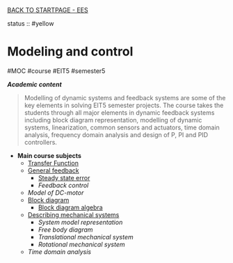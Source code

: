[BACK TO STARTPAGE - EES](../BACK%20TO%20STARTPAGE%20-%20EES.md)

status :: #yellow 

# Modeling and control

\#MOC #course #EIT5 #semester5

***Academic content***

 > 
 > Modelling of dynamic systems and feedback systems are some of the key elements in solving EIT5 semester projects. The course takes the students through all major elements in dynamic feedback systems including block diagram representation, modelling of dynamic systems, linearization, common sensors and actuators, time domain analysis, frequency domain analysis and design of P, PI and PID controllers.

* **Main course subjects**
  * [Transfer Function](Transfer%20Function.md)
  * [General feedback](General%20feedback.md)
    * [Steady state error](steady%20state%20error.md)
    * *Feedback control*
  * *Model of DC-motor*
  * [Block diagram](block%20diagram.md)
    * [Block diagram algebra](block%20diagram%20algebra.md)
  * [Describing mechanical systems](../XX%20Uncategorized/Describing%20mechanical%20systems.md)
    * *System model representation*
    * *Free body diagram*
    * *Translational mechanical system*
    * *Rotational mechanical system*
  * *Time domain analysis*
